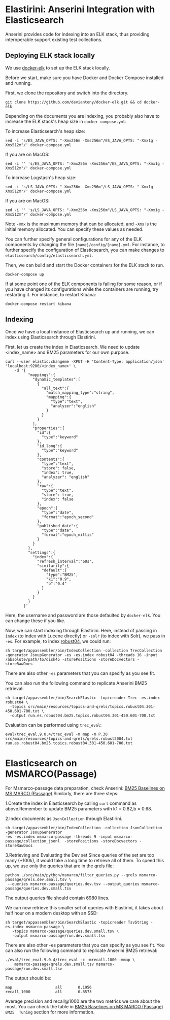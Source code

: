 # Elastirini: Anserini Integration with Elasticsearch

Anserini provides code for indexing into an ELK stack, thus providing interoperable support existing test collections.

## Deploying ELK stack locally

We use [docker-elk](https://github.com/deviantony/docker-elk) to set up the ELK stack locally.

Before we start, make sure you have Docker and Docker Compose installed and running.

First, we clone the repository and switch into the directory.

```
git clone https://github.com/deviantony/docker-elk.git && cd docker-elk
```

Depending on the documents you are indexing, you probably also have to increase the ELK stack's heap size in `docker-compose.yml`:

To increase Elasticsearch's heap size:

```
sed -i 's/ES_JAVA_OPTS: "-Xmx256m -Xms256m"/ES_JAVA_OPTS: "-Xmx1g -Xms512m"/' docker-compose.yml
```

If you are on MacOS:

```
sed -i '' 's/ES_JAVA_OPTS: "-Xmx256m -Xms256m"/ES_JAVA_OPTS: "-Xmx1g -Xms512m"/' docker-compose.yml
```

To increase Logstash's heap size:

```
sed -i 's/LS_JAVA_OPTS: "-Xmx256m -Xms256m"/LS_JAVA_OPTS: "-Xmx1g -Xms512m"/' docker-compose.yml
```

If you are on MacOS:

```
sed -i '' 's/LS_JAVA_OPTS: "-Xmx256m -Xms256m"/LS_JAVA_OPTS: "-Xmx1g -Xms512m"/' docker-compose.yml
```

Note `-Xmx` is the maximum memory that can be allocated, and `-Xms` is the initial memory allocated. You can specify these values as needed.

You can further specify general configurations for any of the ELK components by changing the file `[name]/config/[name].yml`. For instance, to further specify the configuration of Elasticsearch, you can make changes to `elasticsearch/config/elasticsearch.yml`.

Then, we can build and start the Docker containers for the ELK stack to run.

`docker-compose up`

If at some point one of the ELK components is failing for some reason, or if you have changed its configurations while the containers are running, try restarting it. For instance, to restart Kibana:

`docker-compose restart kibana`

## Indexing

Once we have a local instance of Elasticsearch up and running, we can index using Elasticsearch through Elastirini.

First, let us create the index in Elasticsearch. We need to update <index_name> and BM25 parameters for our own purpose.

```
curl --user elastic:changeme -XPUT -H 'Content-Type: application/json' 'localhost:9200/<index_name>' \
    -d '{
          "mappings":{
            "dynamic_templates":[
              {
                "all_text":{
                  "match_mapping_type":"string",
                  "mapping":{
                    "type":"text",
                    "analyzer":"english"
                  }
                }
              }
            ],
            "properties":{
              "id":{
                "type":"keyword"
              },
              "id_long":{
                "type":"keyword"
              },
              "contents":{
                "type":"text",
                "store": false,
                "index": true,
                "analyzer": "english"
              },
              "raw":{
                "type":"text",
                "store": true,
                "index": false
              },
              "epoch":{
                "type":"date",
                "format":"epoch_second"
              },
              "published_date":{
                "type":"date",
                "format":"epoch_millis"
              }
            }
          },
          "settings":{
            "index":{
              "refresh_interval":"60s",
              "similarity":{
                "default":{
                  "type":"BM25",
                  "k1":"0.9",
                  "b":"0.4"
                }
              }
            }
          }
        }'
```

Here, the username and password are those defaulted by `docker-elk`. You can change these if you like.

Now, we can start indexing through Elastirini. Here, instead of passing in `-index` (to index with Lucene directly) or `-solr` (to index with Solr), we pass in `-es`. For example, to index [robust04](https://github.com/castorini/anserini/blob/master/docs/regressions-robust04.md), we could run:

```
sh target/appassembler/bin/IndexCollection -collection TrecCollection -generator JsoupGenerator -es -es.index robust04 -threads 16 -input /absolute/path/to/disk45 -storePositions -storeDocvectors -storeRawDocs
```

There are also other `-es` parameters that you can specify as you see fit.

You can also run the following command to replicate Anserini BM25 retrieval:

```
sh target/appassembler/bin/SearchElastic -topicreader Trec -es.index robust04 \
  -topics src/main/resources/topics-and-qrels/topics.robust04.301-450.601-700.txt \
  -output run.es.robust04.bm25.topics.robust04.301-450.601-700.txt
```

Evaluation can be performed using `trec_eval`:

```
eval/trec_eval.9.0.4/trec_eval -m map -m P.30 src/main/resources/topics-and-qrels/qrels.robust2004.txt run.es.robust04.bm25.topics.robust04.301-450.601-700.txt
```
# Elasticsearch on MSMARCO(Passage)
For Msmarco-passage data preparation, check Anserini: [BM25 Baselines on MS MARCO (Passage)](https://github.com/castorini/anserini/blob/master/docs/experiments-msmarco-passage.md).Similarly, there are three steps:

1.Create the index in Elasticsearch by calling `curl` command as above.Remember to update BM25 parameters with k1 = 0.82,b = 0.68.

2.Index documents as `JsonCollection` through Elastirini.
```
sh target/appassembler/bin/IndexCollection -collection JsonCollection -generator JsoupGenerator 
-es -es.index msmarco-passage -threads 9 -input msmarco-passage/collection_jsonl  -storePositions -storeDocvectors -storeRawDocs
```
3.Retrieving and Evaluating the Dev set
Since queries of the set are too many (+100k), it would take a long time to retrieve all of them. To speed this up, we use only the queries that are in the qrels file:
```
python ./src/main/python/msmarco/filter_queries.py --qrels msmarco-passage/qrels.dev.small.tsv \
 --queries msmarco-passage/queries.dev.tsv --output_queries msmarco-passage/queries.dev.small.tsv
```
The output queries file should contain 6980 lines.

We can now retrieve this smaller set of queries with Elastirini, it takes about half hour on a modern desktop with an SSD:
```
sh target/appassembler/bin/SearchElastic -topicreader TsvString -es.index msmarco-passage \
   -topics msmarco-passage/queries.dev.small.tsv \
   -output msmarco-passage/run.dev.small.tsv
```
There are also other -es parameters that you can specify as you see fit.
You can also run the following command to replicate Anserini BM25 retrieval:
```
./eval/trec_eval.9.0.4/trec_eval -c -mrecall.1000 -mmap \
    msmarco-passage/qrels.dev.small.tsv msmarco-passage/run.dev.small.tsv 
```
The output should be:
```
map                   all       0.1956
recall_1000           all       0.8573
```
Average precision and recall@1000 are the two metrics we care about the most. You can check the table in [BM25 Baselines on MS MARCO (Passage)](https://github.com/castorini/anserini/blob/master/docs/experiments-msmarco-passage.md) `BM25  Tuning` section for more information.

